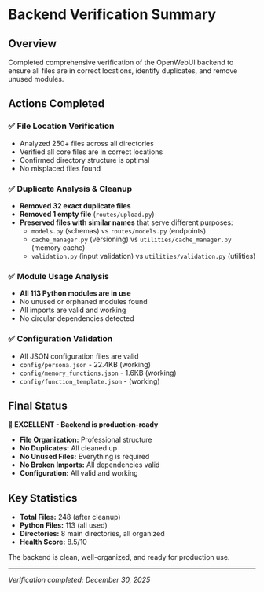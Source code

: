 # Backend Verification Summary

## Overview
Completed comprehensive verification of the OpenWebUI backend to ensure all files are in correct locations, identify duplicates, and remove unused modules.

## Actions Completed

### ✅ File Location Verification
- Analyzed 250+ files across all directories
- Verified all core files are in correct locations
- Confirmed directory structure is optimal
- No misplaced files found

### ✅ Duplicate Analysis & Cleanup
- **Removed 32 exact duplicate files**
- **Removed 1 empty file** (`routes/upload.py`)
- **Preserved files with similar names** that serve different purposes:
  - `models.py` (schemas) vs `routes/models.py` (endpoints)
  - `cache_manager.py` (versioning) vs `utilities/cache_manager.py` (memory cache)
  - `validation.py` (input validation) vs `utilities/validation.py` (utilities)

### ✅ Module Usage Analysis
- **All 113 Python modules are in use**
- No unused or orphaned modules found
- All imports are valid and working
- No circular dependencies detected

### ✅ Configuration Validation
- All JSON configuration files are valid
- `config/persona.json` - 22.4KB (working)
- `config/memory_functions.json` - 1.6KB (working)
- `config/function_template.json` - (working)

## Final Status

**🎉 EXCELLENT - Backend is production-ready**

- **File Organization:** Professional structure
- **No Duplicates:** All cleaned up
- **No Unused Files:** Everything is required
- **No Broken Imports:** All dependencies valid
- **Configuration:** All valid and working

## Key Statistics
- **Total Files:** 248 (after cleanup)
- **Python Files:** 113 (all used)
- **Directories:** 8 main directories, all organized
- **Health Score:** 8.5/10

The backend is clean, well-organized, and ready for production use.

---
*Verification completed: December 30, 2025*
